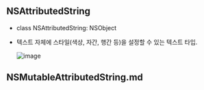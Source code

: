## NSAttributedString 
- class NSAttributedString: NSObject
- 텍스트 자체에 스타일(색상, 자간, 행간 등)을 설정할 수 있는 텍스트 타입.
  
  ![image](https://user-images.githubusercontent.com/46417892/174435630-83968047-f715-4b12-9d20-d8482ab14431.png)


## NSMutableAttributedString.md
